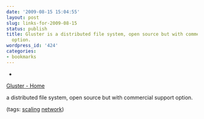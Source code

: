 ```yaml
---
date: '2009-08-15 15:04:55'
layout: post
slug: links-for-2009-08-15
status: publish
title: Gluster is a distributed file system, open source but with commercial support
  option.
wordpress_id: '424'
categories:
- bookmarks
---
```


  *


[Gluster - Home](http://gluster.org/)


a distributed file system, open source but with commercial support option.


(tags: [scaling](http://delicious.com/eob/scaling) [network](http://delicious.com/eob/network))



